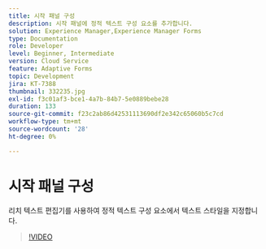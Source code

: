 ```yaml
---
title: 시작 패널 구성
description: 시작 패널에 정적 텍스트 구성 요소를 추가합니다.
solution: Experience Manager,Experience Manager Forms
type: Documentation
role: Developer
level: Beginner, Intermediate
version: Cloud Service
feature: Adaptive Forms
topic: Development
jira: KT-7388
thumbnail: 332235.jpg
exl-id: f3c01af3-bce1-4a7b-84b7-5e0889bebe28
duration: 133
source-git-commit: f23c2ab86d42531113690df2e342c65060b5c7cd
workflow-type: tm+mt
source-wordcount: '28'
ht-degree: 0%

---
```


# 시작 패널 구성

리치 텍스트 편집기를 사용하여 정적 텍스트 구성 요소에서 텍스트 스타일을 지정합니다.

>[!VIDEO](https://video.tv.adobe.com/v/332235?quality=12&learn=on)

